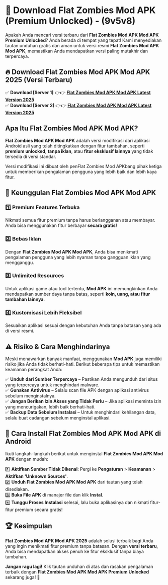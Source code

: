 

# 🎯 Download Flat Zombies Mod APK (Premium Unlocked) -  (9v5v8) 

Apakah Anda mencari versi terbaru dari **Flat Zombies Mod APK Mod APK Premium Unlocked**? Anda berada di tempat yang tepat! Kami menyediakan tautan unduhan gratis dan aman untuk versi resmi **Flat Zombies Mod APK Mod APK**, memastikan Anda mendapatkan versi paling mutakhir dan terpercaya.

## 🔥 Download Flat Zombies Mod APK Mod APK 2025 (Versi Terbaru)

✅ **Download [Server 1]** 👉👉 [**Flat Zombies Mod APK Mod APK Latest Version 2025**](https://apkcomod.com?title=Flat_Zombies_Mod_APK)  
✅ **Download [Server 2]** 👉👉 [**Flat Zombies Mod APK Mod APK Latest Version 2025**](https://apkcomod.com?title=Flat_Zombies_Mod_APK)  

## Apa Itu Flat Zombies Mod APK Mod APK?

**Flat Zombies Mod APK Mod APK** adalah versi modifikasi dari aplikasi Android asli yang telah ditingkatkan dengan fitur tambahan, seperti **premium unlocked**, **tanpa iklan**, atau **fitur eksklusif lainnya** yang tidak tersedia di versi standar.

Versi modifikasi ini dibuat oleh penFlat Zombies Mod APKbang pihak ketiga untuk memberikan pengalaman pengguna yang lebih baik dan lebih kaya fitur.

## 🎯 Keunggulan Flat Zombies Mod APK Mod APK

### 1️⃣ Premium Features Terbuka
Nikmati semua fitur premium tanpa harus berlangganan atau membayar. Anda bisa menggunakan fitur berbayar **secara gratis!**

### 2️⃣ Bebas Iklan
Dengan **Flat Zombies Mod APK Mod APK**, Anda bisa menikmati pengalaman pengguna yang lebih nyaman tanpa gangguan iklan yang mengganggu.

### 3️⃣ Unlimited Resources
Untuk aplikasi game atau tool tertentu, **Mod APK** ini memungkinkan Anda mendapatkan sumber daya tanpa batas, seperti **koin, uang, atau fitur tambahan lainnya**.

### 4️⃣ Kustomisasi Lebih Fleksibel
Sesuaikan aplikasi sesuai dengan kebutuhan Anda tanpa batasan yang ada di versi resmi.

## ⚠️ Risiko & Cara Menghindarinya

Meski menawarkan banyak manfaat, menggunakan **Mod APK** juga memiliki risiko jika Anda tidak berhati-hati. Berikut beberapa tips untuk memastikan keamanan perangkat Anda:

✅ **Unduh dari Sumber Terpercaya** – Pastikan Anda mengunduh dari situs yang terpercaya untuk menghindari malware.  
✅ **Gunakan Antivirus** – Selalu scan file APK dengan aplikasi antivirus sebelum menginstalnya.  
✅ **Jangan Berikan Izin Akses yang Tidak Perlu** – Jika aplikasi meminta izin yang mencurigakan, lebih baik berhati-hati.  
✅ **Backup Data Sebelum Instalasi** – Untuk menghindari kehilangan data, selalu buat cadangan sebelum menginstal aplikasi.

## 📌 Cara Install Flat Zombies Mod APK Mod APK di Android

Ikuti langkah-langkah berikut untuk menginstal **Flat Zombies Mod APK Mod APK** dengan mudah:

1️⃣ **Aktifkan Sumber Tidak Dikenal**: Pergi ke **Pengaturan** > **Keamanan** > **Aktifkan 'Unknown Sources'**.  
2️⃣ **Unduh Flat Zombies Mod APK Mod APK** dari tautan yang telah disediakan.  
3️⃣ **Buka File APK** di manajer file dan klik **Instal**.  
4️⃣ **Tunggu Proses Instalasi** selesai, lalu buka aplikasinya dan nikmati fitur-fitur premium secara gratis!

## 🏆 Kesimpulan

**Flat Zombies Mod APK Mod APK 2025** adalah solusi terbaik bagi Anda yang ingin menikmati fitur premium tanpa batasan. Dengan **versi terbaru**, Anda bisa mendapatkan akses penuh ke fitur eksklusif tanpa biaya tambahan.

**Jangan ragu lagi!** Klik tautan unduhan di atas dan rasakan pengalaman terbaik dengan **Flat Zombies Mod APK Mod APK Premium Unlocked** sekarang juga! 🚀

